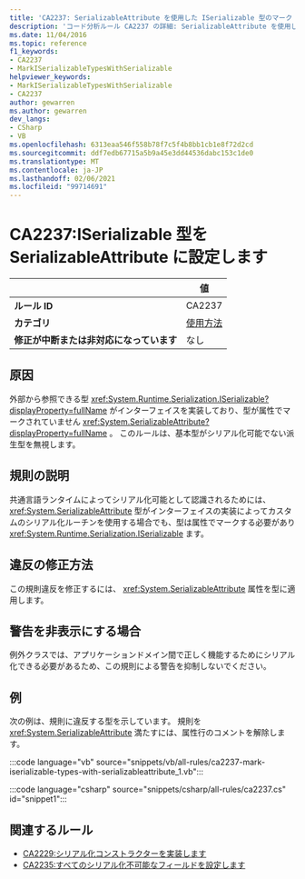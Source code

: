 ```yaml
---
title: 'CA2237: SerializableAttribute を使用した ISerializable 型のマーク (コード分析)'
description: 'コード分析ルール CA2237 の詳細: SerializableAttribute を使用した ISerializable 型のマーク付け'
ms.date: 11/04/2016
ms.topic: reference
f1_keywords:
- CA2237
- MarkISerializableTypesWithSerializable
helpviewer_keywords:
- MarkISerializableTypesWithSerializable
- CA2237
author: gewarren
ms.author: gewarren
dev_langs:
- CSharp
- VB
ms.openlocfilehash: 6313eaa546f558b78f7c5f4b8bb1cb1e8f72d2cd
ms.sourcegitcommit: ddf7edb67715a5b9a45e3dd44536dabc153c1de0
ms.translationtype: MT
ms.contentlocale: ja-JP
ms.lasthandoff: 02/06/2021
ms.locfileid: "99714691"
---
```

# <a name="ca2237-mark-iserializable-types-with-serializableattribute"></a>CA2237:ISerializable 型を SerializableAttribute に設定します

| | 値 |
|-|-|
| **ルール ID** |CA2237|
| **カテゴリ** |[使用方法](usage-warnings.md)|
| **修正が中断または非対応になっています** |なし|

## <a name="cause"></a>原因

外部から参照できる型 <xref:System.Runtime.Serialization.ISerializable?displayProperty=fullName> がインターフェイスを実装しており、型が属性でマークされていません <xref:System.SerializableAttribute?displayProperty=fullName> 。 このルールは、基本型がシリアル化可能でない派生型を無視します。

## <a name="rule-description"></a>規則の説明

共通言語ランタイムによってシリアル化可能として認識されるためには、 <xref:System.SerializableAttribute> 型がインターフェイスの実装によってカスタムのシリアル化ルーチンを使用する場合でも、型は属性でマークする必要があり <xref:System.Runtime.Serialization.ISerializable> ます。

## <a name="how-to-fix-violations"></a>違反の修正方法

この規則違反を修正するには、 <xref:System.SerializableAttribute> 属性を型に適用します。

## <a name="when-to-suppress-warnings"></a>警告を非表示にする場合

例外クラスでは、アプリケーションドメイン間で正しく機能するためにシリアル化できる必要があるため、この規則による警告を抑制しないでください。

## <a name="example"></a>例

次の例は、規則に違反する型を示しています。 規則を <xref:System.SerializableAttribute> 満たすには、属性行のコメントを解除します。

:::code language="vb" source="snippets/vb/all-rules/ca2237-mark-iserializable-types-with-serializableattribute_1.vb":::

:::code language="csharp" source="snippets/csharp/all-rules/ca2237.cs" id="snippet1":::

## <a name="related-rules"></a>関連するルール

- [CA2229:シリアル化コンストラクターを実装します](ca2229.md)
- [CA2235:すべてのシリアル化不可能なフィールドを設定します](ca2235.md)
